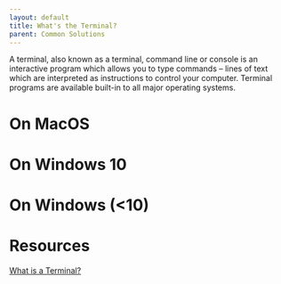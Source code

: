 ```yaml
---
layout: default
title: What's the Terminal?
parent: Common Solutions
---
```


A terminal, also known as a terminal, command line or console is an interactive program which allows you to type commands – lines of text which are interpreted as instructions to control your computer. Terminal programs are available built-in to all major operating systems.


# On MacOS


# On Windows 10


# On Windows (<10) 






# Resources

[What is a Terminal?](https://vgkits.org/blog/what-is-a-terminal/)